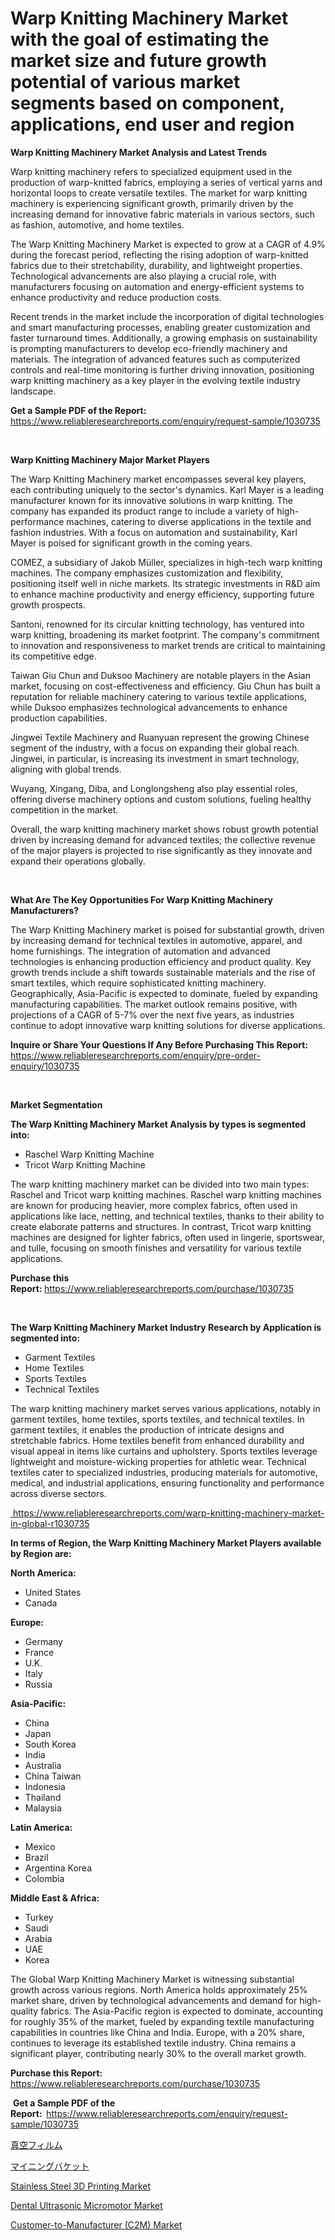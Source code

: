 <p><h1>Warp Knitting Machinery Market with the goal of estimating the market size and future growth potential of various market segments based on component, applications, end user and region</h1></p><p><strong>Warp Knitting Machinery Market Analysis and Latest Trends</strong></p>
<p><p>Warp knitting machinery refers to specialized equipment used in the production of warp-knitted fabrics, employing a series of vertical yarns and horizontal loops to create versatile textiles. The market for warp knitting machinery is experiencing significant growth, primarily driven by the increasing demand for innovative fabric materials in various sectors, such as fashion, automotive, and home textiles.</p><p>The Warp Knitting Machinery Market is expected to grow at a CAGR of 4.9% during the forecast period, reflecting the rising adoption of warp-knitted fabrics due to their stretchability, durability, and lightweight properties. Technological advancements are also playing a crucial role, with manufacturers focusing on automation and energy-efficient systems to enhance productivity and reduce production costs.</p><p>Recent trends in the market include the incorporation of digital technologies and smart manufacturing processes, enabling greater customization and faster turnaround times. Additionally, a growing emphasis on sustainability is prompting manufacturers to develop eco-friendly machinery and materials. The integration of advanced features such as computerized controls and real-time monitoring is further driving innovation, positioning warp knitting machinery as a key player in the evolving textile industry landscape.</p></p>
<p><strong>Get a Sample PDF of the Report:&nbsp;</strong> <a href="https://www.reliableresearchreports.com/enquiry/request-sample/1030735">https://www.reliableresearchreports.com/enquiry/request-sample/1030735</a></p>
<p>&nbsp;</p>
<p><strong>Warp Knitting Machinery Major Market Players</strong></p>
<p><p>The Warp Knitting Machinery market encompasses several key players, each contributing uniquely to the sector's dynamics. Karl Mayer is a leading manufacturer known for its innovative solutions in warp knitting. The company has expanded its product range to include a variety of high-performance machines, catering to diverse applications in the textile and fashion industries. With a focus on automation and sustainability, Karl Mayer is poised for significant growth in the coming years.</p><p>COMEZ, a subsidiary of Jakob Müller, specializes in high-tech warp knitting machines. The company emphasizes customization and flexibility, positioning itself well in niche markets. Its strategic investments in R&D aim to enhance machine productivity and energy efficiency, supporting future growth prospects.</p><p>Santoni, renowned for its circular knitting technology, has ventured into warp knitting, broadening its market footprint. The company's commitment to innovation and responsiveness to market trends are critical to maintaining its competitive edge.</p><p>Taiwan Giu Chun and Duksoo Machinery are notable players in the Asian market, focusing on cost-effectiveness and efficiency. Giu Chun has built a reputation for reliable machinery catering to various textile applications, while Duksoo emphasizes technological advancements to enhance production capabilities.</p><p>Jingwei Textile Machinery and Ruanyuan represent the growing Chinese segment of the industry, with a focus on expanding their global reach. Jingwei, in particular, is increasing its investment in smart technology, aligning with global trends.</p><p>Wuyang, Xingang, Diba, and Longlongsheng also play essential roles, offering diverse machinery options and custom solutions, fueling healthy competition in the market.</p><p>Overall, the warp knitting machinery market shows robust growth potential driven by increasing demand for advanced textiles; the collective revenue of the major players is projected to rise significantly as they innovate and expand their operations globally.</p></p>
<p>&nbsp;</p>
<p><strong>What Are The Key Opportunities For Warp Knitting Machinery Manufacturers?</strong></p>
<p><p>The Warp Knitting Machinery market is poised for substantial growth, driven by increasing demand for technical textiles in automotive, apparel, and home furnishings. The integration of automation and advanced technologies is enhancing production efficiency and product quality. Key growth trends include a shift towards sustainable materials and the rise of smart textiles, which require sophisticated knitting machinery. Geographically, Asia-Pacific is expected to dominate, fueled by expanding manufacturing capabilities. The market outlook remains positive, with projections of a CAGR of 5-7% over the next five years, as industries continue to adopt innovative warp knitting solutions for diverse applications.</p></p>
<p><strong>Inquire or Share Your Questions If Any Before Purchasing This Report:</strong> <a href="https://www.reliableresearchreports.com/enquiry/pre-order-enquiry/1030735">https://www.reliableresearchreports.com/enquiry/pre-order-enquiry/1030735</a></p>
<p>&nbsp;</p>
<p><strong>Market Segmentation</strong></p>
<p><strong>The Warp Knitting Machinery Market Analysis by types is segmented into:</strong></p>
<p><ul><li>Raschel Warp Knitting Machine</li><li>Tricot Warp Knitting Machine</li></ul></p>
<p><p>The warp knitting machinery market can be divided into two main types: Raschel and Tricot warp knitting machines. Raschel warp knitting machines are known for producing heavier, more complex fabrics, often used in applications like lace, netting, and technical textiles, thanks to their ability to create elaborate patterns and structures. In contrast, Tricot warp knitting machines are designed for lighter fabrics, often used in lingerie, sportswear, and tulle, focusing on smooth finishes and versatility for various textile applications.</p></p>
<p><strong>Purchase this Report:&nbsp;</strong><a href="https://www.reliableresearchreports.com/purchase/1030735">https://www.reliableresearchreports.com/purchase/1030735</a></p>
<p>&nbsp;</p>
<p><strong>The Warp Knitting Machinery Market Industry Research by Application is segmented into:</strong></p>
<p><ul><li>Garment Textiles</li><li>Home Textiles</li><li>Sports Textiles</li><li>Technical Textiles</li></ul></p>
<p><p>The warp knitting machinery market serves various applications, notably in garment textiles, home textiles, sports textiles, and technical textiles. In garment textiles, it enables the production of intricate designs and stretchable fabrics. Home textiles benefit from enhanced durability and visual appeal in items like curtains and upholstery. Sports textiles leverage lightweight and moisture-wicking properties for athletic wear. Technical textiles cater to specialized industries, producing materials for automotive, medical, and industrial applications, ensuring functionality and performance across diverse sectors.</p></p>
<p><a href="https://www.reliableresearchreports.com/warp-knitting-machinery-market-in-global-r1030735">&nbsp;https://www.reliableresearchreports.com/warp-knitting-machinery-market-in-global-r1030735</a></p>
<p><strong>In terms of Region, the Warp Knitting Machinery Market Players available by Region are:</strong></p>
<p>
    <p> <strong> North America: </strong>
        <ul>
            <li>United States</li>
            <li>Canada</li>
        </ul>
        </p> 
    <p> <strong> Europe: </strong>
        <ul>
            <li>Germany</li>
            <li>France</li>
            <li>U.K.</li>
            <li>Italy</li>
            <li>Russia</li>
        </ul>
        </p> 
    <p> <strong> Asia-Pacific: </strong>
        <ul>
            <li>China</li>
            <li>Japan</li>
            <li>South Korea</li>
            <li>India</li>
            <li>Australia</li>
            <li>China Taiwan</li>
            <li>Indonesia</li>
            <li>Thailand</li>
            <li>Malaysia</li>
        </ul>
        </p> 
    <p> <strong> Latin America: </strong>
        <ul>
            <li>Mexico</li>
            <li>Brazil</li>
            <li>Argentina Korea</li>
            <li>Colombia</li>
        </ul>
        </p> 
    <p> <strong> Middle East & Africa: </strong>
        <ul>
            <li>Turkey</li>
            <li>Saudi</li>
            <li>Arabia</li>
            <li>UAE</li>
            <li>Korea</li>
        </ul>
    </p>
    </p>
<p><p>The Global Warp Knitting Machinery Market is witnessing substantial growth across various regions. North America holds approximately 25% market share, driven by technological advancements and demand for high-quality fabrics. The Asia-Pacific region is expected to dominate, accounting for roughly 35% of the market, fueled by expanding textile manufacturing capabilities in countries like China and India. Europe, with a 20% share, continues to leverage its established textile industry. China remains a significant player, contributing nearly 30% to the overall market growth.</p></p>
<p><strong>Purchase this Report: </strong><a href="https://www.reliableresearchreports.com/purchase/1030735">https://www.reliableresearchreports.com/purchase/1030735</a></p>
<p>&nbsp;<strong>Get a Sample PDF of the Report:&nbsp;&nbsp;</strong><a href="https://www.reliableresearchreports.com/enquiry/request-sample/1030735">https://www.reliableresearchreports.com/enquiry/request-sample/1030735</a></p>
<p><strong></strong></p>
<p><p><a href="https://medium.com/@shuvohaque77/%E7%9C%9F%E7%A9%BA%E3%83%95%E3%82%A3%E3%83%AB%E3%83%A0%E5%B8%82%E5%A0%B4%E3%81%AE%E3%83%80%E3%82%A4%E3%83%8A%E3%83%9F%E3%82%AF%E3%82%B9%E3%82%92%E6%8E%A2%E3%82%8B-2024%E5%B9%B4%E3%81%8B%E3%82%892031%E5%B9%B4%E3%81%BE%E3%81%A7%E3%81%AE%E7%9C%9F%E7%A9%BA%E3%83%95%E3%82%A3%E3%83%AB%E3%83%A0%E5%B8%82%E5%A0%B4%E3%81%AB%E3%81%8A%E3%81%91%E3%82%8B%E5%8F%8E%E7%9B%8A%E5%88%86%E6%9E%90%E3%81%A8%E6%88%90%E9%95%B7%E4%BA%88%E6%B8%AC-2937cdae6e2a">真空フィルム</a></p><p><a href="https://medium.com/@shuvohaque77/%E3%83%9E%E3%82%A4%E3%83%8B%E3%83%B3%E3%82%B0%E3%83%90%E3%82%B1%E3%83%83%E3%83%88%E5%B8%82%E5%A0%B4%E3%81%AE%E6%88%90%E9%95%B7-%E5%B8%82%E5%A0%B4%E3%82%BB%E3%82%B0%E3%83%A1%E3%83%B3%E3%83%86%E3%83%BC%E3%82%B7%E3%83%A7%E3%83%B3%E3%81%8A%E3%82%88%E3%81%B3%E5%9C%B0%E5%9F%9F%E5%88%86%E6%9E%90-2041%E5%B9%B4%E3%81%AE%E5%85%A8%E7%90%83%E4%BA%88%E6%B8%AC-95b522e467d1">マイニングバケット</a></p><p><a href="https://www.linkedin.com/pulse/global-stainless-steel-3d-printing-market-trends-insights-isree?trackingId=AZQjFT4bStO69%2Bs%2ByhIkTQ%3D%3D">Stainless Steel 3D Printing Market</a></p><p><a href="https://issuu.com/reportprime-2/docs/dental-ultrasonic-micromotor-market_95c15692c54cf1">Dental Ultrasonic Micromotor Market</a></p><p><a href="https://medium.com/@victoria.lyman98067/market-trends-in-the-global-customer-to-manufacturer-c2m-market-forecast-and-analysis-2024-9862a41edf7b">Customer-to-Manufacturer (C2M) Market</a></p></p>